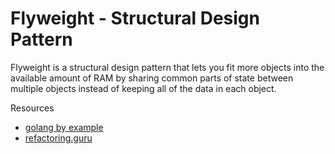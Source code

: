 # Flyweight - Structural Design Pattern

Flyweight is a structural design pattern that lets you fit more objects into the available amount of RAM by sharing common parts of state between multiple objects instead of keeping all of the data in each object.

Resources
- [golang by example](https://golangbyexample.com/flyweight-design-pattern-golang/)
- [refactoring.guru](https://refactoring.guru/design-patterns/flyweight)
